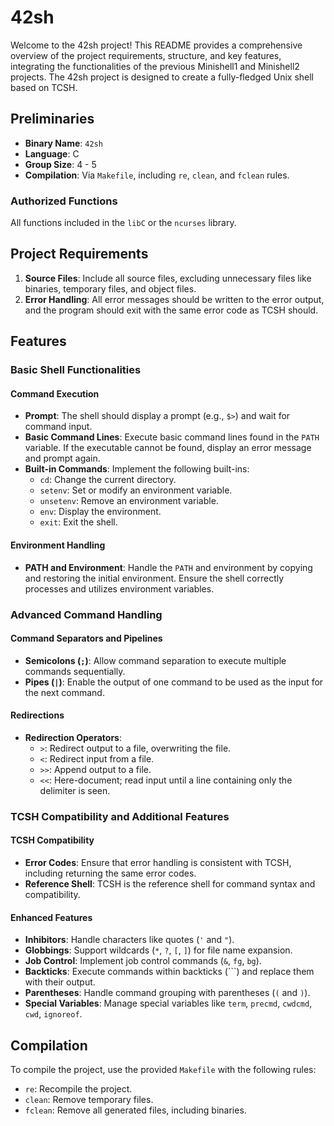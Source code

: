 # 42sh

Welcome to the 42sh project! This README provides a comprehensive overview of the project requirements, structure, and key features, integrating the functionalities of the previous Minishell1 and Minishell2 projects. The 42sh project is designed to create a fully-fledged Unix shell based on TCSH.

## Preliminaries

- **Binary Name**: `42sh`
- **Language**: C
- **Group Size**: 4 - 5
- **Compilation**: Via `Makefile`, including `re`, `clean`, and `fclean` rules.

### Authorized Functions

All functions included in the `libC` or the `ncurses` library.

## Project Requirements

1. **Source Files**: Include all source files, excluding unnecessary files like binaries, temporary files, and object files.
2. **Error Handling**: All error messages should be written to the error output, and the program should exit with the same error code as TCSH should.

## Features

### Basic Shell Functionalities

#### Command Execution

- **Prompt**: The shell should display a prompt (e.g., `$>`) and wait for command input.
- **Basic Command Lines**: Execute basic command lines found in the `PATH` variable. If the executable cannot be found, display an error message and prompt again.
- **Built-in Commands**: Implement the following built-ins:
  - `cd`: Change the current directory.
  - `setenv`: Set or modify an environment variable.
  - `unsetenv`: Remove an environment variable.
  - `env`: Display the environment.
  - `exit`: Exit the shell.

#### Environment Handling

- **PATH and Environment**: Handle the `PATH` and environment by copying and restoring the initial environment. Ensure the shell correctly processes and utilizes environment variables.

### Advanced Command Handling

#### Command Separators and Pipelines

- **Semicolons (`;`)**: Allow command separation to execute multiple commands sequentially.
- **Pipes (`|`)**: Enable the output of one command to be used as the input for the next command.

#### Redirections

- **Redirection Operators**:
  - `>`: Redirect output to a file, overwriting the file.
  - `<`: Redirect input from a file.
  - `>>`: Append output to a file.
  - `<<`: Here-document; read input until a line containing only the delimiter is seen.

### TCSH Compatibility and Additional Features

#### TCSH Compatibility

- **Error Codes**: Ensure that error handling is consistent with TCSH, including returning the same error codes.
- **Reference Shell**: TCSH is the reference shell for command syntax and compatibility.

#### Enhanced Features

- **Inhibitors**: Handle characters like quotes (`'` and `"`).
- **Globbings**: Support wildcards (`*`, `?`, `[`, `]`) for file name expansion.
- **Job Control**: Implement job control commands (`&`, `fg`, `bg`).
- **Backticks**: Execute commands within backticks (`\``) and replace them with their output.
- **Parentheses**: Handle command grouping with parentheses (`(` and `)`).
- **Special Variables**: Manage special variables like `term`, `precmd`, `cwdcmd`, `cwd`, `ignoreof`.

## Compilation

To compile the project, use the provided `Makefile` with the following rules:
- `re`: Recompile the project.
- `clean`: Remove temporary files.
- `fclean`: Remove all generated files, including binaries.